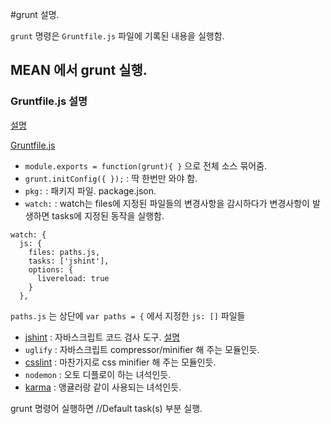 #grunt 설명.

`grunt` 명령은 `Gruntfile.js` 파일에 기록된 내용을 실행함.

## MEAN 에서 grunt 실행.

### Gruntfile.js 설명

[설명](http://blog.outsider.ne.kr/892)

[Gruntfile.js](https://github.com/fluxus-study/kimjmin/blob/master/Gruntfile.js)

- `module.exports = function(grunt){ }` 으로 전체 소스 묶어줌.
- `grunt.initConfig({ });` : 딱 한번만 와야 함.
- `pkg:` : 패키지 파일. package.json.
- `watch:` : watch는 files에 지정된 파일들의 변경사항을 감시하다가 변경사항이 발생하면 tasks에 지정된 동작을 실행함.
```
watch: {
  js: {
    files: paths.js,
    tasks: ['jshint'],
    options: {
      livereload: true
    }
  },
```
`paths.js` 는 상단에 `var paths = {` 에서 지정한 `js: []` 파일들
- [jshint](http://www.jshint.com/docs/) : 자바스크립트 코드 검사 도구. [설명](http://blog.outsider.ne.kr/1007)
- `uglify` : 자바스크립트 compressor/minifier 해 주는 모듈인듯.
- [csslint](http://csslint.net/) : 마찬가지로 css minifier 해 주는 모듈인듯.
- `nodemon` : 오토 디플로이 하는 녀석인듯.
- [karma](https://egghead.io/lessons/unit-testing-introduction-to-karma) : 앵귤러랑 같이 사용되는 녀석인듯.

grunt 명령어 실행하면 //Default task(s) 부분 실행.
